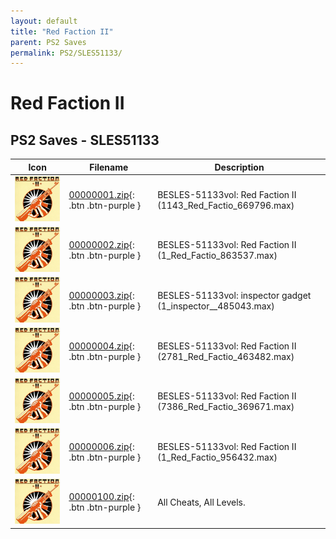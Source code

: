 ```yaml
---
layout: default
title: "Red Faction II"
parent: PS2 Saves
permalink: PS2/SLES51133/
---
```

# Red Faction II

## PS2 Saves - SLES51133

| Icon | Filename | Description |
|------|----------|-------------|
| ![Red Faction II](icon0.png) | [00000001.zip](00000001.zip){: .btn .btn-purple } | BESLES-51133vol: Red Faction II (1143_Red_Factio_669796.max) |
| ![Red Faction II](icon0.png) | [00000002.zip](00000002.zip){: .btn .btn-purple } | BESLES-51133vol: Red Faction II (1_Red_Factio_863537.max) |
| ![Red Faction II](icon0.png) | [00000003.zip](00000003.zip){: .btn .btn-purple } | BESLES-51133vol: inspector gadget (1_inspector__485043.max) |
| ![Red Faction II](icon0.png) | [00000004.zip](00000004.zip){: .btn .btn-purple } | BESLES-51133vol: Red Faction II (2781_Red_Factio_463482.max) |
| ![Red Faction II](icon0.png) | [00000005.zip](00000005.zip){: .btn .btn-purple } | BESLES-51133vol: Red Faction II (7386_Red_Factio_369671.max) |
| ![Red Faction II](icon0.png) | [00000006.zip](00000006.zip){: .btn .btn-purple } | BESLES-51133vol: Red Faction II (1_Red_Factio_956432.max) |
| ![Red Faction II](icon0.png) | [00000100.zip](00000100.zip){: .btn .btn-purple } | All Cheats, All Levels. |
